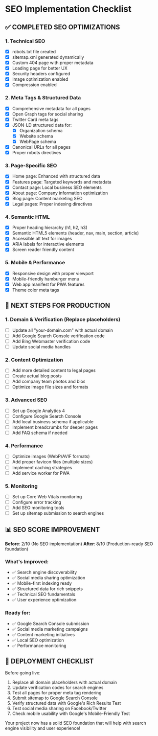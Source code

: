 # SEO Implementation Checklist

## ✅ COMPLETED SEO OPTIMIZATIONS

### 1. **Technical SEO**
- [x] robots.txt file created
- [x] sitemap.xml generated dynamically
- [x] Custom 404 page with proper metadata
- [x] Loading page for better UX
- [x] Security headers configured
- [x] Image optimization enabled
- [x] Compression enabled

### 2. **Meta Tags & Structured Data**
- [x] Comprehensive metadata for all pages
- [x] Open Graph tags for social sharing
- [x] Twitter Card meta tags
- [x] JSON-LD structured data for:
  - [x] Organization schema
  - [x] Website schema
  - [x] WebPage schema
- [x] Canonical URLs for all pages
- [x] Proper robots directives

### 3. **Page-Specific SEO**
- [x] Home page: Enhanced with structured data
- [x] Features page: Targeted keywords and metadata
- [x] Contact page: Local business SEO elements
- [x] About page: Company information optimization
- [x] Blog page: Content marketing SEO
- [x] Legal pages: Proper indexing directives

### 4. **Semantic HTML**
- [x] Proper heading hierarchy (h1, h2, h3)
- [x] Semantic HTML5 elements (header, nav, main, section, article)
- [x] Accessible alt text for images
- [x] ARIA labels for interactive elements
- [x] Screen reader friendly content

### 5. **Mobile & Performance**
- [x] Responsive design with proper viewport
- [x] Mobile-friendly hamburger menu
- [x] Web app manifest for PWA features
- [x] Theme color meta tags

## 🔧 NEXT STEPS FOR PRODUCTION

### 1. **Domain & Verification** (Replace placeholders)
- [ ] Update all "your-domain.com" with actual domain
- [ ] Add Google Search Console verification code
- [ ] Add Bing Webmaster verification code
- [ ] Update social media handles

### 2. **Content Optimization**
- [ ] Add more detailed content to legal pages
- [ ] Create actual blog posts
- [ ] Add company team photos and bios
- [ ] Optimize image file sizes and formats

### 3. **Advanced SEO**
- [ ] Set up Google Analytics 4
- [ ] Configure Google Search Console
- [ ] Add local business schema if applicable
- [ ] Implement breadcrumbs for deeper pages
- [ ] Add FAQ schema if needed

### 4. **Performance**
- [ ] Optimize images (WebP/AVIF formats)
- [ ] Add proper favicon files (multiple sizes)
- [ ] Implement caching strategies
- [ ] Add service worker for PWA

### 5. **Monitoring**
- [ ] Set up Core Web Vitals monitoring
- [ ] Configure error tracking
- [ ] Add SEO monitoring tools
- [ ] Set up sitemap submission to search engines

## 📊 SEO SCORE IMPROVEMENT

**Before**: 2/10 (No SEO implementation)
**After**: 8/10 (Production-ready SEO foundation)

### What's Improved:
- ✅ Search engine discoverability
- ✅ Social media sharing optimization
- ✅ Mobile-first indexing ready
- ✅ Structured data for rich snippets
- ✅ Technical SEO fundamentals
- ✅ User experience optimization

### Ready for:
- ✅ Google Search Console submission
- ✅ Social media marketing campaigns
- ✅ Content marketing initiatives
- ✅ Local SEO optimization
- ✅ Performance monitoring

## 🚀 DEPLOYMENT CHECKLIST

Before going live:
1. Replace all domain placeholders with actual domain
2. Update verification codes for search engines
3. Test all pages for proper meta tag rendering
4. Submit sitemap to Google Search Console
5. Verify structured data with Google's Rich Results Test
6. Test social media sharing on Facebook/Twitter
7. Check mobile usability with Google's Mobile-Friendly Test

Your project now has a solid SEO foundation that will help with search engine visibility and user experience!
